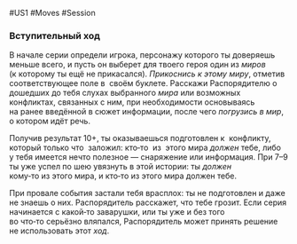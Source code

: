 #US1 #Moves #Session 
### Вступительный ход

В начале серии определи игрока, персонажу которого ты доверяешь меньше всего, и пусть он выберет для твоего героя один из *миров* (к которому ты ещё не прикасался). *Прикоснись к этому миру*, отметив соответствующее поле в  своём буклете. Расскажи Распорядителю о  дошедших до тебя слухах выбранного *мира* или возможных конфликтах, связанных с ним, при необходимости основываясь на ранее введённой в сюжет информации, после чего *погрузись в мир*, о котором идёт речь. 

Получив результат 10+, ты оказываешься подготовлен к  конфликту, который только что  заложил: кто‑то  из  этого мира *должен* тебе, либо у тебя  имеется нечто полезное — снаряжение или информация. 
При 7–9 ты уже успел по шею увязнуть в этой истории: ты *должен* кому‑то из этого мира, и кто‑то из этого мира должен тебе. 

При провале события застали тебя врасплох: ты не подготовлен и даже не знаешь о них. Распорядитель расскажет, что тебе грозит. 
Если серия начинается с какой‑то заварушки, или ты уже и без того во что‑то серьёзно вляпался, Распорядитель может принять решение не использовать этот *ход*.